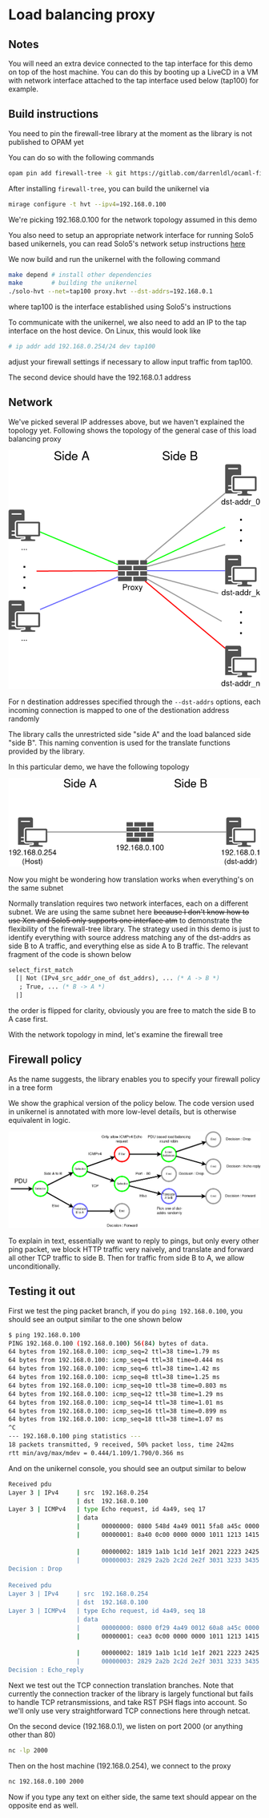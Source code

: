 # Load balancing proxy

## Notes

You will need an extra device connected to the tap interface for this demo on top of the host machine. You can do this by booting up a LiveCD in a VM with network interface attached to the tap interface used below (tap100) for example.

## Build instructions

You need to pin the firewall-tree library at the moment as the library is not published to OPAM yet

You can do so with the following commands

```bash
opam pin add firewall-tree -k git https://gitlab.com/darrenldl/ocaml-firewall-tree.git
```

After installing `firewall-tree`, you can build the unikernel via

```bash
mirage configure -t hvt --ipv4=192.168.0.100
```

We're picking 192.168.0.100 for the network topology assumed in this demo

You also need to setup an appropriate network interface for running Solo5 based unikernels, you can read Solo5's network setup instructions [here](https://github.com/Solo5/solo5/blob/master/docs/building.md#setting-up)

We now build and run the unikernel with the following command

```bash
make depend # install other dependencies
make        # building the unikernel
./solo-hvt --net=tap100 proxy.hvt --dst-addrs=192.168.0.1
```

where tap100 is the interface established using Solo5's instructions

To communicate with the unikernel, we also need to add an IP to the tap interface on the host device. On Linux, this would look like

```bash
# ip addr add 192.168.0.254/24 dev tap100
```

adjust your firewall settings if necessary to allow input traffic from tap100.

The second device should have the 192.168.0.1 address

## Network

We've picked several IP addresses above, but we haven't explained the topology yet. Following shows the topology of the general case of this load balancing proxy

![network-general-case](network-general-case.png)

For n destination addresses specified through the `--dst-addrs` options, each incoming connection is mapped to one of the destionation address randomly

The library calls the unrestricted side "side A" and the load balanced side "side B". This naming convention is used for the translate functions provided by the library.

In this particular demo, we have the following topology

![Network demo case](network-demo-case.png)

Now you might be wondering how translation works when everything's on the same subnet

Normally translation requires two network interfaces, each on a different subnet. We are using the same subnet here ~~because I don't know how to use Xen and Solo5 only supports one interface atm~~ to demonstrate the flexibility of the firewall-tree library. The strategy used in this demo is just to identify everything with source address matching any of the dst-addrs as side B to A traffic, and everything else as side A to B traffic. The relevant fragment of the code is shown below

```ocaml
select_first_match
  [| Not (IPv4_src_addr_one_of dst_addrs), ... (* A -> B *)
   ; True, ... (* B -> A *)
  |]
```

the order is flipped for clarity, obviously you are free to match the side B to A case first.

With the network topology in mind, let's examine the firewall tree

## Firewall policy

As the name suggests, the library enables you to specify your firewall policy in a tree form

We show the graphical version of the policy below. The code version used in unikernel is annotated with more low-level details, but is otherwise equivalent in logic.

![Policy](firewall-policy.png)

To explain in text, essentially we want to reply to pings, but only every other ping packet, we block HTTP traffic very naively, and translate and forward all other TCP traffic to side B. Then for traffic from side B to A, we allow unconditionally.

## Testing it out

First we test the ping packet branch, if you do `ping 192.168.0.100`, you should see an output similar to the one shown below

```bash
$ ping 192.168.0.100
PING 192.168.0.100 (192.168.0.100) 56(84) bytes of data.
64 bytes from 192.168.0.100: icmp_seq=2 ttl=38 time=1.79 ms
64 bytes from 192.168.0.100: icmp_seq=4 ttl=38 time=0.444 ms
64 bytes from 192.168.0.100: icmp_seq=6 ttl=38 time=1.42 ms
64 bytes from 192.168.0.100: icmp_seq=8 ttl=38 time=1.25 ms
64 bytes from 192.168.0.100: icmp_seq=10 ttl=38 time=0.803 ms
64 bytes from 192.168.0.100: icmp_seq=12 ttl=38 time=1.29 ms
64 bytes from 192.168.0.100: icmp_seq=14 ttl=38 time=1.01 ms
64 bytes from 192.168.0.100: icmp_seq=16 ttl=38 time=0.899 ms
64 bytes from 192.168.0.100: icmp_seq=18 ttl=38 time=1.07 ms
^C
--- 192.168.0.100 ping statistics ---
18 packets transmitted, 9 received, 50% packet loss, time 242ms
rtt min/avg/max/mdev = 0.444/1.109/1.790/0.366 ms
```

And on the unikernel console, you should see an output similar to below

```bash
Received pdu
Layer 3 | IPv4     | src  192.168.0.254
                   | dst  192.168.0.100
Layer 3 | ICMPv4   | type Echo request, id 4a49, seq 17
                   | data
                   |      00000000: 0800 548d 4a49 0011 5fa8 a45c 0000 0000 T�JI_��\
                   |      00000001: 8a40 0c00 0000 0000 1011 1213 1415 1617  �@

                   |      00000002: 1819 1a1b 1c1d 1e1f 2021 2223 2425 2627  ▒▒!"#$%&'
                   |      00000003: 2829 2a2b 2c2d 2e2f 3031 3233 3435 3637  ()*+,-./01234567
Decision : Drop

Received pdu
Layer 3 | IPv4     | src  192.168.0.254
                   | dst  192.168.0.100
Layer 3 | ICMPv4   | type Echo request, id 4a49, seq 18
                   | data
                   |      00000000: 0800 0f29 4a49 0012 60a8 a45c 0000 0000 )JI`��\
                   |      00000001: cea3 0c00 0000 0000 1011 1213 1415 1617  Σ

                   |      00000002: 1819 1a1b 1c1d 1e1f 2021 2223 2425 2627  ▒▒!"#$%&'
                   |      00000003: 2829 2a2b 2c2d 2e2f 3031 3233 3435 3637  ()*+,-./01234567
Decision : Echo_reply
```

Next we test out the TCP connection translation branches. Note that currently the connection tracker of the library is largely functional but fails to handle TCP retransmissions, and take RST PSH flags into account. So we'll only use very straightforward TCP connections here through netcat.

On the second device (192.168.0.1), we listen on port 2000 (or anything other than 80)

```bash
nc -lp 2000
```

Then on the host machine (192.168.0.254), we connect to the proxy

```bash
nc 192.168.0.100 2000
```

Now if you type any text on either side, the same text should appear on the opposite end as well.
